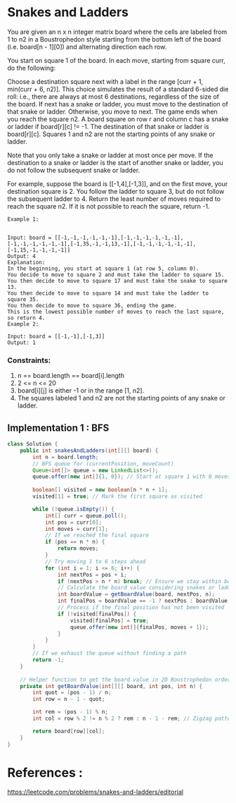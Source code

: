 # Snakes and Ladders

You are given an n x n integer matrix board where the cells are labeled from 1 to n2 in a Boustrophedon style starting from the bottom left of the board (i.e. board[n - 1][0]) and alternating direction each row.

You start on square 1 of the board. In each move, starting from square curr, do the following:

Choose a destination square next with a label in the range [curr + 1, min(curr + 6, n2)].
This choice simulates the result of a standard 6-sided die roll: i.e., there are always at most 6 destinations, regardless of the size of the board.
If next has a snake or ladder, you must move to the destination of that snake or ladder. Otherwise, you move to next.
The game ends when you reach the square n2.
A board square on row r and column c has a snake or ladder if board[r][c] != -1. The destination of that snake or ladder is board[r][c]. Squares 1 and n2 are not the starting points of any snake or ladder.

Note that you only take a snake or ladder at most once per move. If the destination to a snake or ladder is the start of another snake or ladder, you do not follow the subsequent snake or ladder.

For example, suppose the board is [[-1,4],[-1,3]], and on the first move, your destination square is 2. You follow the ladder to square 3, but do not follow the subsequent ladder to 4.
Return the least number of moves required to reach the square n2. If it is not possible to reach the square, return -1.

```
Example 1:


Input: board = [[-1,-1,-1,-1,-1,-1],[-1,-1,-1,-1,-1,-1],[-1,-1,-1,-1,-1,-1],[-1,35,-1,-1,13,-1],[-1,-1,-1,-1,-1,-1],[-1,15,-1,-1,-1,-1]]
Output: 4
Explanation: 
In the beginning, you start at square 1 (at row 5, column 0).
You decide to move to square 2 and must take the ladder to square 15.
You then decide to move to square 17 and must take the snake to square 13.
You then decide to move to square 14 and must take the ladder to square 35.
You then decide to move to square 36, ending the game.
This is the lowest possible number of moves to reach the last square, so return 4.
Example 2:

Input: board = [[-1,-1],[-1,3]]
Output: 1
``` 

### Constraints:

1. n == board.length == board[i].length
2. 2 <= n <= 20
3. board[i][j] is either -1 or in the range [1, n2].
4. The squares labeled 1 and n2 are not the starting points of any snake or ladder.

## Implementation 1 : BFS
```java
class Solution {
    public int snakesAndLadders(int[][] board) {
        int n = board.length;
        // BFS queue for (currentPosition, moveCount)
        Queue<int[]> queue = new LinkedList<>();
        queue.offer(new int[]{1, 0}); // Start at square 1 with 0 moves
        
        boolean[] visited = new boolean[n * n + 1];
        visited[1] = true; // Mark the first square as visited

        while (!queue.isEmpty()) {
            int[] curr = queue.poll();
            int pos = curr[0];
            int moves = curr[1];
            // If we reached the final square
            if (pos == n * n) {
                return moves;
            }
            // Try moving 1 to 6 steps ahead
            for (int i = 1; i <= 6; i++) {
                int nextPos = pos + i;
                if (nextPos > n * n) break; // Ensure we stay within bounds
                // Calculate the board value considering snakes or ladders
                int boardValue = getBoardValue(board, nextPos, n);
                int finalPos = boardValue == -1 ? nextPos : boardValue;
                // Process if the final position has not been visited
                if (!visited[finalPos]) {
                    visited[finalPos] = true;
                    queue.offer(new int[]{finalPos, moves + 1});
                }
            }
        } 
        // If we exhaust the queue without finding a path
        return -1;
    }
    
    // Helper function to get the board value in 2D Boustrophedon order
    private int getBoardValue(int[][] board, int pos, int n) {
        int quot = (pos - 1) / n;
        int row = n - 1 - quot;

        int rem = (pos - 1) % n;
        int col = row % 2 != n % 2 ? rem : n - 1 - rem; // Zigzag pattern

        return board[row][col];
    }
}
```

# References :
https://leetcode.com/problems/snakes-and-ladders/editorial
